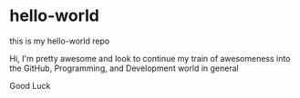 # hello-world
this is my hello-world repo

Hi, I'm pretty awesome and look to continue my train of awesomeness into the GitHub, Programming, and Development world in general

Good Luck
